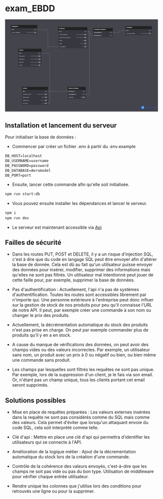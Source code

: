 # exam_EBDD

![alt text](./db/EBDD_schema.png)

## Installation et lancement du serveur

Pour initialiser la base de données :
- Commencer par créer un fichier .env à partir du .env.example

```
DB_HOST=localhost
DB_USERNAME=username
DB_PASSWORD=password
DB_DATABASE=Aeromodel
DB_PORT=port
```
- Ensuite, lancer cette commande afin qu'elle soit initialisée.
```bash
npm run start:db
```

- Vous pouvez ensuite installer les dépendances et lancer le serveur.

```bash
npm i 
npm run dev
```
- Le serveur est maintenant accessible via [Api](http://localhost:3001/)

## Failles de sécurité
- Dans les routes PUT, POST et DELETE, il y a un risque d'injection SQL, c'est à dire que du code en langage SQL peut être envoyer afin d'altérer la base de donnée. Cela est dû au fait qu'un utilisateur puisse envoyer des données pour insérer, modifier, supprimer des informations mais qu'elles ne sont pas filtrés. Un utilisateur mal intentionné peut jouer de cette faille pour, par exemple, supprimer la base de données.

- Pas d'authentification : Actuellement, l'api n'a pas de systèmes d'authentification. Toutes les routes sont accessibles librement par n'importe qui. Une personne extérieure à l'entreprise peut donc influer sur la gestion de stock de nos produits pour peu qu'il connaisse l'URL de notre API. Il peut, par exemple créer une commande à son nom ou changer le prix des produits.

- Actuellement, la décrémentation automatique du stock des produits n'est pas prise en charge. On peut par exemple commander plus de produits qu'il y en a en stock. 

- A cause du manque de vérifications des données, on peut avoir des champs vides ou des valeurs incorrectes. Par exemple, un utilisateur sans nom, un produit avec un prix à 0 ou négatif ou bien, ou bien même une commande sans produit.

- Les champs par lesquelles sont filtrés les requêtes ne sont pas unique. Par exemple, lors de la suppression d'un client, je le fais via son email. Or, n'étant pas un champ unique, tous les clients portant cet email seront supprimés. 

##  Solutions possibles  
- Mise en place de requêtes préparées : Les valeurs externes insérées dans la requête ne sont pas considérés comme du SQL mais comme des valeurs. Cela permet d'éviter que lorsqu'un attaquant envoie du code SQL, cela soit interprété comme telle.

- Clé d'api : Mettre en place une clé d'api qui permettra d'identifier les utilisateurs qui se connecte à l'API.

- Amélioration de la logique métier : Ajout de la décrementation automatique du stock lors de la création d'une commande.

- Contrôle de la cohérence des valeurs envoyés, c'est-à-dire que les champs ne soit pas vide ou pas du bon type. Utilisation de middleware pour vérifier chaque entrée utilisateur.

- Rendre  unique les colonnes que j'utilise lors des conditions pour retrouvés une ligne ou pour la supprimer.
